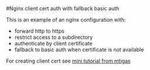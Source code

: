 #Nginx client cert auth with fallback basic auth

This is an example of an nginx configuration with:

* forward http to https
* restrict access to a subdirectory
* authenticate by client certificate
* fallback to basic auth when certificate is not available

For creating client cert see [mini tutorial from mtigas](https://gist.github.com/mtigas/952344)
